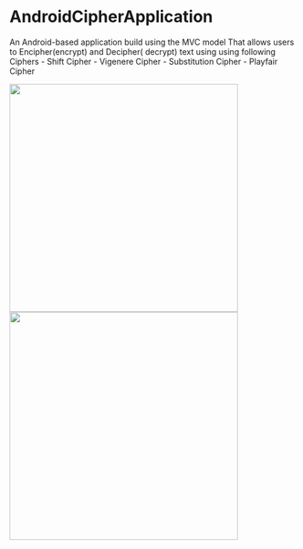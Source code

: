 # AndroidCipherApplication
An Android-based application build using the MVC model That allows users to Encipher(encrypt) and Decipher( decrypt) text using  using following Ciphers - Shift Cipher  - Vigenere Cipher  - Substitution Cipher  - Playfair Cipher

<img src = “pictures/2.png” width = 400>
<img src = “pictures/1.png” width = 400>
